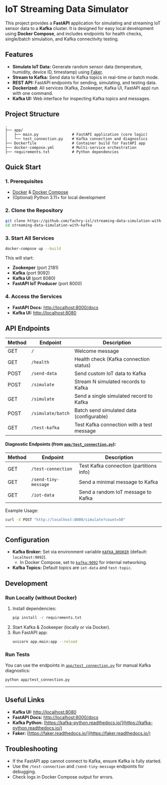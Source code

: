 # IoT Streaming Data Simulator

This project provides a **FastAPI** application for simulating and streaming IoT sensor data to a **Kafka** cluster. It is designed for easy local development using **Docker Compose**, and includes endpoints for health checks, single/batch simulation, and Kafka connectivity testing.

## Features

- **Simulate IoT Data:** Generate random sensor data (temperature, humidity, device ID, timestamp) using [Faker](https://faker.readthedocs.io/).
- **Stream to Kafka:** Send data to Kafka topics in real-time or batch mode.
- **REST API:** FastAPI endpoints for sending, simulating, and testing data.
- **Dockerized:** All services (Kafka, Zookeeper, Kafka UI, FastAPI app) run with one command.
- **Kafka UI:** Web interface for inspecting Kafka topics and messages.

## Project Structure

```
.
├── app/
│   ├── main.py               # FastAPI application (core logic)
│   └── test_connection.py    # Kafka connection and diagnostics
├── Dockerfile                # Container build for FastAPI app
├── docker-compose.yml        # Multi-service orchestration
├── requirements.txt          # Python dependencies
```

## Quick Start

### 1. Prerequisites

- [Docker](https://www.docker.com/) & [Docker Compose](https://docs.docker.com/compose/)
- (Optional) Python 3.11+ for local development

### 2. Clone the Repository

```sh
git clone https://github.com/fachry-isl/streaming-data-simulation-with-kafka.git
cd streaming-data-simulation-with-kafka
```

### 3. Start All Services

```sh
docker-compose up --build
```

This will start:

- **Zookeeper** (port 2181)
- **Kafka** (port 9092)
- **Kafka UI** (port 8080)
- **FastAPI IoT Producer** (port 8000)

### 4. Access the Services

- **FastAPI Docs:** [http://localhost:8000/docs](http://localhost:8000/docs)
- **Kafka UI:** [http://localhost:8080](http://localhost:8080)

## API Endpoints

| Method | Endpoint          | Description                               |
| ------ | ----------------- | ----------------------------------------- |
| GET    | `/`               | Welcome message                           |
| GET    | `/health`         | Health check (Kafka connection status)    |
| POST   | `/send-data`      | Send custom IoT data to Kafka             |
| POST   | `/simulate`       | Stream N simulated records to Kafka       |
| GET    | `/simulate`       | Send a single simulated record to Kafka   |
| POST   | `/simulate/batch` | Batch send simulated data (configurable)  |
| GET    | `/test-kafka`     | Test Kafka connection with a test message |

#### **Diagnostic Endpoints** (from [`app/test_connection.py`](app/test_connection.py)):

| Method | Endpoint             | Description                             |
| ------ | -------------------- | --------------------------------------- |
| GET    | `/test-connection`   | Test Kafka connection (partitions info) |
| GET    | `/send-tiny-message` | Send a minimal message to Kafka         |
| GET    | `/iot-data`          | Send a random IoT message to Kafka      |


Example Usage:
```bash
curl -X POST "http://localhost:8000/simulate?count=50"
```

---

## Configuration

- **Kafka Broker:** Set via environment variable [`KAFKA_BROKER`](app/test_connection.py) (default: `localhost:9092`).
  - In Docker Compose, set to [`kafka:9092`](venv/Lib/site-packages/kafka/__init__.py) for internal networking.
- **Kafka Topics:** Default topics are `iot-data` and `test-topic`.

## Development

### Run Locally (without Docker)

1. Install dependencies:
   ```sh
   pip install -r requirements.txt
   ```
2. Start Kafka & Zookeeper (locally or via Docker).
3. Run FastAPI app:
   ```sh
   uvicorn app.main:app --reload
   ```

### Run Tests

You can use the endpoints in [`app/test_connection.py`](app/test_connection.py) for manual Kafka diagnostics:

```sh
python app/test_connection.py
```

---

## Useful Links

- **Kafka UI:** [http://localhost:8080](http://localhost:8080)
- **FastAPI Docs:** [http://localhost:8000/docs](http://localhost:8000/docs)
- **Kafka Python:** [https://kafka-python.readthedocs.io/](https://kafka-python.readthedocs.io/)
- **Faker:** [https://faker.readthedocs.io/](https://faker.readthedocs.io/)

## Troubleshooting

- If the FastAPI app cannot connect to Kafka, ensure Kafka is fully started.
- Use the `/test-connection` and `/send-tiny-message` endpoints for debugging.
- Check logs in Docker Compose output for errors.
